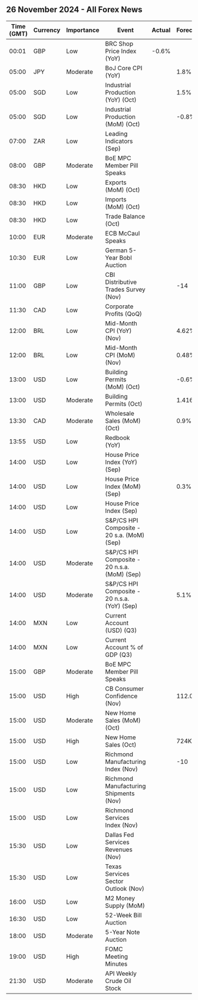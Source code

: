 ## 26 November 2024 - All Forex News

| Time (GMT) | Currency | Importance | Event | Actual | Forecast | Previous |
|------|----------|------------|-------|--------|----------|----------|
| 00:01 | GBP | Low | BRC Shop Price Index (YoY) | -0.6% |  | -0.8% |
| 05:00 | JPY | Moderate | BoJ Core CPI (YoY) |  | 1.8% | 1.7% |
| 05:00 | SGD | Low | Industrial Production (YoY) (Oct) |  | 1.5% | 9.8% |
| 05:00 | SGD | Low | Industrial Production (MoM) (Oct) |  | -0.8% | 0.0% |
| 07:00 | ZAR | Low | Leading Indicators (Sep) |  |  | 112.80% |
| 08:00 | GBP | Moderate | BoE MPC Member Pill Speaks |  |  |  |
| 08:30 | HKD | Low | Exports (MoM) (Oct) |  |  | 4.7% |
| 08:30 | HKD | Low | Imports (MoM) (Oct) |  |  | 1.4% |
| 08:30 | HKD | Low | Trade Balance (Oct) |  |  | -53.2B |
| 10:00 | EUR | Moderate | ECB McCaul Speaks |  |  |  |
| 10:30 | EUR | Low | German 5-Year Bobl Auction |  |  | 2.130% |
| 11:00 | GBP | Low | CBI Distributive Trades Survey (Nov) |  | -14 | -6 |
| 11:30 | CAD | Low | Corporate Profits (QoQ) |  |  | 1.5% |
| 12:00 | BRL | Low | Mid-Month CPI (YoY) (Nov) |  | 4.62% | 4.47% |
| 12:00 | BRL | Low | Mid-Month CPI (MoM) (Nov) |  | 0.48% | 0.54% |
| 13:00 | USD | Low | Building Permits (MoM) (Oct) |  | -0.6% | -3.1% |
| 13:00 | USD | Moderate | Building Permits (Oct) |  | 1.416M | 1.425M |
| 13:30 | CAD | Moderate | Wholesale Sales (MoM) (Oct) |  | 0.9% | 0.8% |
| 13:55 | USD | Low | Redbook (YoY) |  |  | 5.1% |
| 14:00 | USD | Low | House Price Index (YoY) (Sep) |  |  | 4.2% |
| 14:00 | USD | Low | House Price Index (MoM) (Sep) |  | 0.3% | 0.3% |
| 14:00 | USD | Low | House Price Index (Sep) |  |  | 427.0 |
| 14:00 | USD | Low | S&P/CS HPI Composite - 20 s.a. (MoM) (Sep) |  |  | 0.4% |
| 14:00 | USD | Moderate | S&P/CS HPI Composite - 20 n.s.a. (MoM) (Sep) |  |  | -0.3% |
| 14:00 | USD | Moderate | S&P/CS HPI Composite - 20 n.s.a. (YoY) (Sep) |  | 5.1% | 5.2% |
| 14:00 | MXN | Low | Current Account (USD) (Q3) |  |  | 3,639M |
| 14:00 | MXN | Low | Current Account % of GDP (Q3) |  |  | 0.70% |
| 15:00 | GBP | Moderate | BoE MPC Member Pill Speaks |  |  |  |
| 15:00 | USD | High | CB Consumer Confidence (Nov) |  | 112.0 | 108.7 |
| 15:00 | USD | Moderate | New Home Sales (MoM) (Oct) |  |  | 4.1% |
| 15:00 | USD | High | New Home Sales (Oct) |  | 724K | 738K |
| 15:00 | USD | Low | Richmond Manufacturing Index (Nov) |  | -10 | -14 |
| 15:00 | USD | Low | Richmond Manufacturing Shipments (Nov) |  |  | -8 |
| 15:00 | USD | Low | Richmond Services Index (Nov) |  |  | 3 |
| 15:30 | USD | Low | Dallas Fed Services Revenues (Nov) |  |  | 9.2 |
| 15:30 | USD | Low | Texas Services Sector Outlook (Nov) |  |  | 2.0 |
| 16:00 | USD | Low | M2 Money Supply (MoM) |  |  | 21.22T |
| 16:30 | USD | Low | 52-Week Bill Auction |  |  | 4.100% |
| 18:00 | USD | Moderate | 5-Year Note Auction |  |  | 4.138% |
| 19:00 | USD | High | FOMC Meeting Minutes |  |  |  |
| 21:30 | USD | Moderate | API Weekly Crude Oil Stock |  |  | 4.753M |
